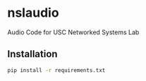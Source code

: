 # nslaudio

Audio Code for USC Networked Systems Lab

## Installation

```bash
pip install -r requirements.txt
```
